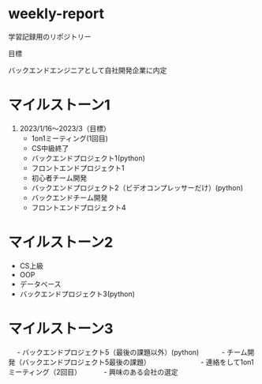 # weekly-report

学習記録用のリポジトリー

目標

バックエンドエンジニアとして自社開発企業に内定

# マイルストーン1

1. 2023/1/16〜2023/3（目標）
   - 1on1ミーティング(1回目)
   - CS中級終了
   - バックエンドプロジェクト1(python)
   - フロントエンドプロジェクト1
   - 初心者チーム開発
   - バックエンドプロジェクト2（ビデオコンプレッサーだけ）(python)
   - バックエンドチーム開発
   - フロントエンドプロジェクト4

# マイルストーン2　
   - CS上級
   - OOP
   - データベース
   - バックエンドプロジェクト3(python)
     
# マイルストーン3
　   - バックエンドプロジェクト5（最後の課題以外）(python)
  　　　- チーム開発（バックエンドプロジェクト5最後の課題）
　　　　　　　- 連絡をして1on1ミーティング（2回目）
  　　　- 興味のある会社の選定
     


